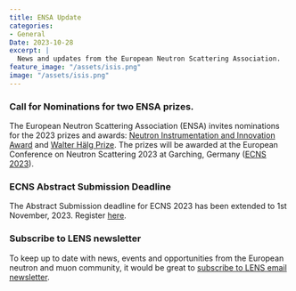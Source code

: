 ```yaml
---
title: ENSA Update
categories:
- General
Date: 2023-10-28
excerpt: |
  News and updates from the European Neutron Scattering Association.
feature_image: "/assets/isis.png"
image: "/assets/isis.png"
---
```


### Call for Nominations for two ENSA prizes.

The European Neutron Scattering Association (ENSA) invites nominations for the 2023 prizes and awards: [Neutron Instrumentation and Innovation Award](./../../../../../assets/NeutronInstrument_callfornominations_2023) and [Walter Hälg Prize](./../../../../../assets/WalteHälg_Call_for_Nominations_2023). 
The prizes will be awarded at the European Conference on Neutron Scattering 2023 at Garching, Germany ([ECNS 2023](https://indico.frm2.tum.de/event/263/)). 

 
### ECNS Abstract Submission Deadline
The Abstract Submission deadline for ECNS 2023 has been extended to 1st November, 2023.
Register [here](https://indico.frm2.tum.de/event/263/registrations/). 
 
### Subscribe to LENS newsletter
To keep up to date with news, events and opportunities from the European neutron and muon community, it would be great to [subscribe to LENS email newsletter](./../../../../../assets/LENSsub.pdf). 
